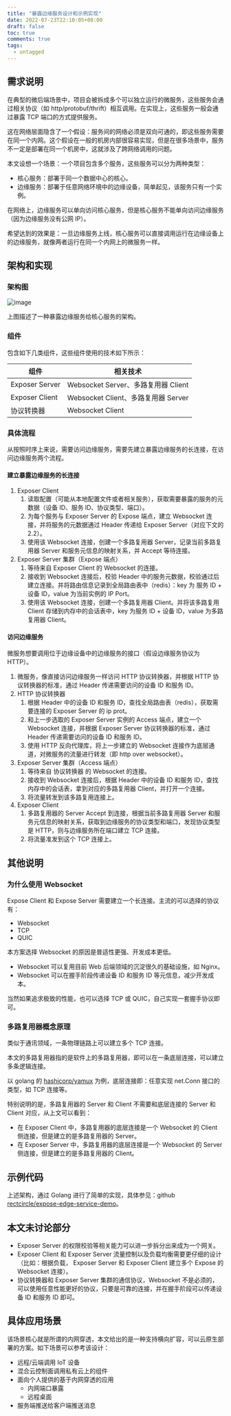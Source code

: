 ```yaml
---
title: "暴露边缘服务设计和示例实现"
date: 2022-07-23T22:10:05+08:00
draft: false
toc: true
comments: true
tags:
  - untagged
---
```


## 需求说明

在典型的微后端场景中，项目会被拆成多个可以独立运行的微服务，这些服务会通过相关协议（如 http/protobuf/thrift）相互调用。在实现上，这些服务一般会通过暴露 TCP 端口的方式提供服务。

这在网络层面隐含了一个假设：服务间的网络必须是双向可通的，即这些服务需要在同一个内网。这个假设在一般的机房内部很容易实现，但是在很多场景中，服务不一定是部署在同一个机房中，这就涉及了跨网络调用的问题。

本文设想一个场景：一个项目包含多个服务，这些服务可以分为两种类型：

* 核心服务：部署于同一个数据中心的核心。
* 边缘服务：部署于任意网络环境中的边缘设备，简单起见，该服务只有一个实例。

在网络上，边缘服务可以单向访问核心服务，但是核心服务不能单向访问边缘服务（因为边缘服务没有公网 IP）。

希望达到的效果是：一旦边缘服务上线，核心服务可以直接调用运行在边缘设备上的边缘服务，就像两者运行在同一个内网上的微服务一样。

## 架构和实现

### 架构图

![image](/image/design-and-demo-of-expose-edge-service.svg)

上图描述了一种暴露边缘服务给核心服务的架构。

### 组件

包含如下几类组件，这些组件使用的技术如下所示：

| 组件 | 相关技术 |
|-----|-----|
|Exposer Server | Websocket Server、多路复用器 Client |
|Exposer Client | Websocket Client、多路复用器 Server |
|协议转换器       | Websocket Client |

### 具体流程

从按照时序上来说，需要访问边缘服务，需要先建立暴露边缘服务的长连接，在访问边缘服务两个流程。

#### 建立暴露边缘服务的长连接

1. Exposer Client
    1. 读取配置（可能从本地配置文件或者相关服务），获取需要暴露的服务的元数据（设备 ID、服务 ID、协议类型、端口）。
    2. 为每个服务与 Exposer Server 的 Expose 端点，建立 Websocket 连接，并将服务的元数据通过 Header 传递给 Exposer Server（对应下文的 2.2）。
    3. 使用该 Websocket 连接，创建一个多路复用器 Server，记录当前多路复用器 Server 和服务元信息的映射关系，并 Accept 等待连接。
2. Exposer Server 集群（Expose 端点）
    1. 等待来自 Exposer Client 的 Websocket 的连接。
    2. 接收到 Websocket 连接后，校验 Header 中的服务元数据，校验通过后建立连接。并将路由信息记录到全局路由表中（redis）：key 为 服务 ID + 设备 ID，value 为当前实例的 IP Port。
    3. 使用该 Websocket 连接，创建一个多路复用器 Client。并将该多路复用 Client 存储到内存中的会话表中，key 为服务 ID + 设备 ID，value 为多路复用器 Client。

#### 访问边缘服务

微服务想要调用位于边缘设备中的边缘服务的接口（假设边缘服务协议为 HTTP）。

1. 微服务，像直接访问边缘服务一样访问 HTTP 协议转换器，并根据 HTTP 协议转换器的标准，通过 Header 传递需要访问的设备 ID 和服务 ID。
2. HTTP 协议转换器
    1. 根据 Header 中的设备 ID 和服务 ID，查找全局路由表（redis），获取需要连接的 Exposer Server 的 ip prot。
    2. 和上一步选取的 Exposer Server 实例的 Access 端点，建立一个 Websocket 连接，并根据 Exposer Server 协议转换器的标准，通过 Header 传递需要访问的设备 ID 和服务 ID。
    3. 使用 HTTP 反向代理库，将上一步建立的 Websocket 连接作为底层通道，对微服务的流量进行转发（即 http over websocket）。
3. Exposer Server 集群（Access 端点）
    1. 等待来自 协议转换器 的 Websocket 的连接。
    2. 接收到 Websocket 连接后，根据 Header 中的设备 ID 和服务 ID，查找内存中的会话表，拿到对应的多路复用器 Client，并打开一个连接。
    3. 将流量转发到该多路复用连接上。
4. Exposer Client
   1. 多路复用器的 Server Accept 到连接，根据当前多路复用器 Server 和服务元信息的映射关系，获取到边缘服务的协议类型和端口，发现协议类型是 HTTP，则与边缘服务所在端口建立 TCP 连接。
   2. 将流量准发到这个 TCP 连接上。

## 其他说明

### 为什么使用 Websocket

Expose Client 和 Expose Server 需要建立一个长连接。主流的可以选择的协议有：

* Websocket
* TCP
* QUIC

本方案选择 Websocket 的原因是普适性更强、开发成本更低。

* Websocket 可以复用目前 Web 后端领域的沉淀很久的基础设施，如 Nginx。
* Websocket 可以在握手阶段传递设备 ID 和服务 ID 等元信息，减少开发成本。

当然如果追求极致的性能，也可以选择 TCP 或 QUIC，自己实现一套握手协议即可。

### 多路复用器概念原理

类似于通讯领域，一条物理链路上可以建立多个 TCP 连接。

本文的多路复用器指的是软件上的多路复用器，即可以在一条底层连接，可以建立多条逻辑连接。

以 golang 的 [hashicorp/yamux](https://github.com/hashicorp/yamux) 为例，底层连接即：任意实现 net.Conn 接口的类型，如 TCP 连接等。

特别说明的是，多路复用器的 Server 和 Client 不需要和底层连接的 Server 和 Client 对应，从上文可以看到：

* 在 Exposer Client 中，多路复用器的底层连接是一个 Websocket 的 Client 侧连接，但是建立的是多路复用器的 Server。
* 在 Exposer Server 中，多路复用器的底层连接是一个 Websocket 的 Server 侧连接，但是建立的是多路复用器的 Client。

## 示例代码

上述架构，通过 Golang 进行了简单的实现，具体参见：github [rectcircle/expose-edge-service-demo](https://github.com/rectcircle/expose-edge-service-demo)。

## 本文未讨论部分

* Exposer Server 的权限校验等相关能力可以进一步拆分出来成为一个网关。
* Exposer Client 和 Exposer Server 流量控制以及负载均衡需要更仔细的设计（比如：根据负载， Exposer Server 和 Exposer Client 建立多个 Expose 的 Websocket 连接）。
* 协议转换器和 Exposer Server 集群的通信协议，Websocket 不是必须的，可以使用任意性能更好的协议，只要是可靠的连接，并在握手阶段可以传递设备 ID 和服务 ID 即可。

## 具体应用场景

该场景核心就是所谓的内网穿透，本文给出的是一种支持横向扩容，可以云原生部署的方案。如下场景可以参考该设计：

* 远程/云端调用 IoT 设备
* 混合云控制面调用私有云上的组件
* 面向个人提供的基于内网穿透的应用
    * 内网端口暴露
    * 远程桌面
* 服务端推送给客户端推送消息
